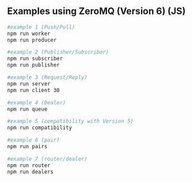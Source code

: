 ## Examples using ZeroMQ (Version 6) (JS)

```bash
#example 1 (Push/Pull)
npm run worker
npm run producer
```

```bash
#example 2 (Publisher/Subscriber)
npm run subscriber
npm run publisher
```

```bash
#example 3 (Request/Reply)
npm run server
npm run client 30
```

```bash
#example 4 (Dealer)
npm run queue
```

```bash
#example 5 (compatibility with Version 5)
npm run compatibility
```

```bash
#example 6 (pair)
npm run pairs
```

```bash
#example 7 (router/dealer)
npm run router
npm run dealers
```
